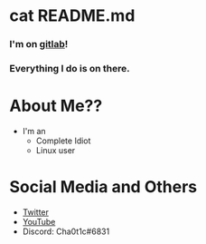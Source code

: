 # cat README.md
### I'm on [gitlab](https://gitlab.com/cha0t1c)!
### Everything I do is on there.

# About Me??
- I'm an
  - Complete Idiot
  - Linux user

# Social Media and Others
- [Twitter](https://twitter.com/ch40t1x)
- [YouTube](https://www.youtube.com/channel/UC-5mLU2LQZQAjWQTCloslBw)
- Discord: Cha0t1c#6831
